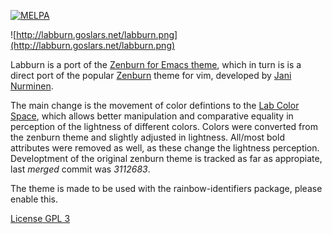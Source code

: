 [![MELPA](http://melpa.org/packages/labburn-theme-badge.svg)](http://melpa.org/#/labburn-theme)

![http://labburn.goslars.net/labburn.png](http://labburn.goslars.net/labburn.png)

Labburn is a port of the [Zenburn for Emacs theme](https://github.com/bbatsov/zenburn-emacs), which in turn is
is a direct port of the popular [Zenburn](http://kippura.org/zenburnpage/) theme for vim,
developed by [Jani Nurminen](https://github.com/jnurmine).

The main change is the movement of color defintions to the [Lab Color Space](https://en.wikipedia.org/wiki/Lab_color_space),
which allows better manipulation and comparative equality in perception of the lightness of different colors. Colors were converted from the zenburn theme and slightly adjusted in lightness.
All/most bold attributes were removed as well, as these change the lightness perception. Developtment of the original zenburn theme is tracked as far as appropiate, last _merged_ commit was _3112683_.

The theme is made to be used with the rainbow-identifiers package, please enable this.

[License GPL 3](http://www.gnu.org/licenses/gpl-3.0.txt)
